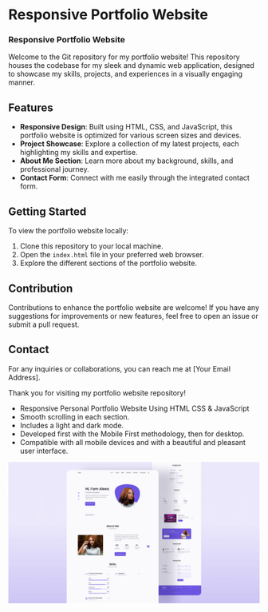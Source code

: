 # Responsive Portfolio Website 
### Responsive Portfolio Website 

Welcome to the Git repository for my portfolio website! This repository houses the codebase for my sleek and dynamic web application, designed to showcase my skills, projects, and experiences in a visually engaging manner.

## Features

- **Responsive Design**: Built using HTML, CSS, and JavaScript, this portfolio website is optimized for various screen sizes and devices.
- **Project Showcase**: Explore a collection of my latest projects, each highlighting my skills and expertise.
- **About Me Section**: Learn more about my background, skills, and professional journey.
- **Contact Form**: Connect with me easily through the integrated contact form.

## Getting Started

To view the portfolio website locally:

1. Clone this repository to your local machine.
2. Open the `index.html` file in your preferred web browser.
3. Explore the different sections of the portfolio website.

## Contribution

Contributions to enhance the portfolio website are welcome! If you have any suggestions for improvements or new features, feel free to open an issue or submit a pull request.

## Contact

For any inquiries or collaborations, you can reach me at [Your Email Address].

Thank you for visiting my portfolio website repository!


- Responsive Personal Portfolio Website Using HTML CSS & JavaScript
- Smooth scrolling in each section.
- Includes a light and dark mode.
- Developed first with the Mobile First methodology, then for desktop.
- Compatible with all mobile devices and with a beautiful and pleasant user interface.


![preview img](/preview.png)
